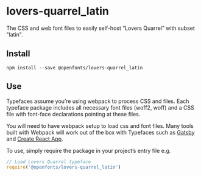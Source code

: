 
# lovers-quarrel_latin

The CSS and web font files to easily self-host “Lovers Quarrel” with subset "latin".

## Install

`npm install --save @openfonts/lovers-quarrel_latin`

## Use

Typefaces assume you’re using webpack to process CSS and files. Each typeface
package includes all necessary font files (woff2, woff) and a CSS file with
font-face declarations pointing at these files.

You will need to have webpack setup to load css and font files. Many tools built
with Webpack will work out of the box with Typefaces such as [Gatsby](https://github.com/gatsbyjs/gatsby)
and [Create React App](https://github.com/facebookincubator/create-react-app).

To use, simply require the package in your project’s entry file e.g.

```javascript
// Load Lovers Quarrel typeface
require('@openfonts/lovers-quarrel_latin')
```
